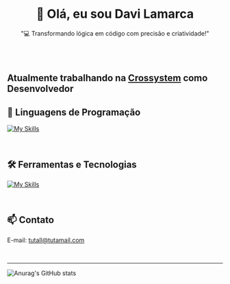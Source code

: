 <h1 align="center">👋 Olá, eu sou Davi Lamarca</h1>

<p align="center">
  "💻 Transformando lógica em código com precisão e criatividade!"
</p><br><br>

<h2>Atualmente trabalhando na <a href="https://crosssystem.com.br/" target="_blank">Crossystem</a> como Desenvolvedor</h2>

## 🚀 Linguagens de Programação
[![My Skills](https://skillicons.dev/icons?i=javascript,html,css,react)](https://skillicons.dev)

<br>

## 🛠️ Ferramentas e Tecnologias
[![My Skills](https://skillicons.dev/icons?i=vscode,git,github)](https://skillicons.dev)

<br>

## 📫 Contato
E-mail: [tutall@tutamail.com](mailto:tutall@tutamail.com)

<br>

<hr>

![Anurag's GitHub stats](https://github-readme-stats.vercel.app/api?username=DaviLMs&show_icons=true&theme=radical)
